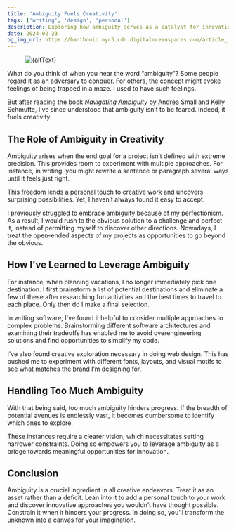 ```yaml
---
title: 'Ambiguity Fuels Creativity'
tags: ['writing', 'design', 'personal']
description: Exploring how ambiguity serves as a catalyst for innovation in creative endeavors.
date: 2024-02-23
og_img_url: https://banthonio.nyc3.cdn.digitaloceanspaces.com/article_images/ambiguity-fuels-creativity/ambiguity-and-creativity-600w.jpg
---
```


<script>
    import {imgHostRootURL} from '$lib/config'
    import Figure from '$lib/components/Images/Figure.svelte'

    let lgImgURL = `${imgHostRootURL}/article_images/ambiguity-fuels-creativity/ambiguity-and-creativity-1800w.jpg`
    let mdImgURL = `${imgHostRootURL}/article_images/ambiguity-fuels-creativity/ambiguity-and-creativity-1200w.jpg`
    let smImgURL = `${imgHostRootURL}/article_images/ambiguity-fuels-creativity/ambiguity-and-creativity-600w.jpg`
    let altText = "An abstract image"
    let caption = "Prompt: abstract minimalist illustration of ambiguity fueling creativity --ar 16:9 --v 6"
</script>



<div class="my-5">
	<Figure {caption}>
		<slot>
			<img
				srcset="{lgImgURL}  1800w,  {mdImgURL} 1200w, {smImgURL} 600w"
				alt={altText}
				src={smImgURL}
				sizes="(max-width: 48rem) 100vw, 72rem"
				loading="lazy"
				class="mx-auto mb-2 block rounded"
			/>
		</slot>
	</Figure>
</div>


What do you think of when you hear the word “ambiguity”? Some people regard it as an adversary to conquer. For others, the concept might evoke feelings of being trapped in a maze. I used to have such feelings. 

But after reading the book [*Navigating Ambiguity*](https://dschool.stanford.edu/book-collections/navigating-ambiguity) by Andrea Small and Kelly Schmutte, I’ve since understood that ambiguity isn’t to be feared. Indeed, it fuels creativity.

## The Role of Ambiguity in Creativity
Ambiguity arises when the end goal for a project isn’t defined with extreme precision. This provides room to experiment with multiple approaches. For instance, in writing, you might rewrite a sentence or paragraph several ways until it feels just right. 

This freedom lends a personal touch to creative work and uncovers surprising possibilities. Yet, I haven’t always found it easy to accept. 

I previously struggled to embrace ambiguity because of my perfectionism. As a result, I would rush to the obvious solution to a challenge and perfect it, instead of permitting myself to discover other directions. Nowadays, I treat the open-ended aspects of my projects as opportunities to go beyond the obvious. 

## How I've Learned to Leverage Ambiguity

For instance, when planning vacations, I no longer immediately pick one destination. I first brainstorm a list of potential destinations and eliminate a few of these after researching fun activities and the best times to travel to each place. Only then do I make a final selection.

In writing software, I've found it helpful to consider multiple approaches to complex problems. Brainstorming different software architectures and examining their tradeoffs has enabled me to avoid overengineering solutions and find opportunities to simplify my code.

I’ve also found creative exploration necessary in doing web design. This has pushed me to experiment with different fonts, layouts, and visual motifs to see what matches the brand I’m designing for. 

## Handling Too Much Ambiguity

With that being said, too much ambiguity hinders progress. If the breadth of potential avenues is endlessly vast, it becomes cumbersome to identify which ones to explore. 

These instances require a clearer vision, which necessitates setting narrower constraints. Doing so empowers you to leverage ambiguity as a bridge towards meaningful opportunities for innovation. 

## Conclusion
Ambiguity is a crucial ingredient in all creative endeavors. Treat it as an asset rather than a deficit. Lean into it to add a personal touch to your work and discover innovative approaches you wouldn’t have thought possible. Constrain it when it hinders your progress. In doing so, you’ll transform the unknown into a canvas for your imagination. 